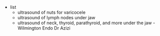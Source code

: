   * list
    * ultrasound of nuts for varicocele
    * ultrasound of lymph nodes under jaw
    * ultrasound of neck, thyroid, parathyroid, and more under the jaw - Wilmington Endo Dr Azizi